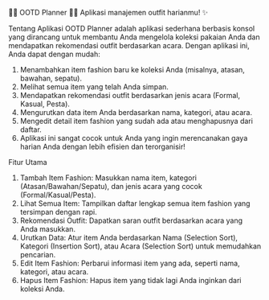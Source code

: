 👗👕 OOTD Planner 👖👟
Aplikasi manajemen outfit harianmu! ✨

Tentang Aplikasi
OOTD Planner adalah aplikasi sederhana berbasis konsol yang dirancang untuk membantu Anda mengelola koleksi pakaian Anda dan mendapatkan rekomendasi outfit berdasarkan acara. Dengan aplikasi ini, Anda dapat dengan mudah:

1. Menambahkan item fashion baru ke koleksi Anda (misalnya, atasan, bawahan, sepatu).
2. Melihat semua item yang telah Anda simpan.
3. Mendapatkan rekomendasi outfit berdasarkan jenis acara (Formal, Kasual, Pesta).
4. Mengurutkan data item Anda berdasarkan nama, kategori, atau acara.
5. Mengedit detail item fashion yang sudah ada atau menghapusnya dari daftar.
6. Aplikasi ini sangat cocok untuk Anda yang ingin merencanakan gaya harian Anda dengan lebih efisien dan terorganisir!

Fitur Utama
1. Tambah Item Fashion: Masukkan nama item, kategori (Atasan/Bawahan/Sepatu), dan jenis acara yang cocok (Formal/Kasual/Pesta).
2. Lihat Semua Item: Tampilkan daftar lengkap semua item fashion yang tersimpan dengan rapi.
3. Rekomendasi Outfit: Dapatkan saran outfit berdasarkan acara yang Anda masukkan.
4. Urutkan Data: Atur item Anda berdasarkan Nama (Selection Sort), Kategori (Insertion Sort), atau Acara (Selection Sort) untuk memudahkan pencarian.
5. Edit Item Fashion: Perbarui informasi item yang ada, seperti nama, kategori, atau acara.
6. Hapus Item Fashion: Hapus item yang tidak lagi Anda inginkan dari koleksi Anda.